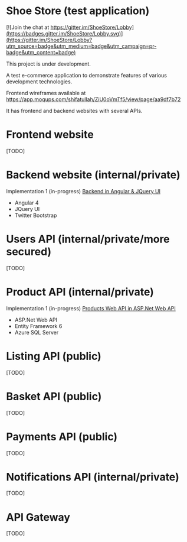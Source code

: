# Shoe Store (test application)

[![Join the chat at https://gitter.im/ShoeStore/Lobby](https://badges.gitter.im/ShoeStore/Lobby.svg)](https://gitter.im/ShoeStore/Lobby?utm_source=badge&utm_medium=badge&utm_campaign=pr-badge&utm_content=badge)

This project is under development.

A test e-commerce application to demonstrate features of various development technologies.

Frontend wireframes available at https://app.moqups.com/shifatullah/ZiU0oVmTf5/view/page/aa9df7b72

It has frontend and backend websites with several APIs.

# Frontend website

[TODO]

# Backend website (internal/private)

Implementation 1 (in-progress) <a href="http://shoestorebackend-angular-jqueryui.azurewebsites.net" target="_blank">Backend in Angular & JQuery UI</a>
- Angular 4
- JQuery UI
- Twitter Bootstrap

# Users API (internal/private/more secured)

[TODO]

# Product API (internal/private)

Implementation 1 (in-progress) <a href="http://shoestoreproducts-dotnet-webapi.azurewebsites.net/api/products" target="_blank">Products Web API in ASP.Net Web API</a>
- ASP.Net Web API
- Entity Framework 6
- Azure SQL Server

# Listing API (public)

[TODO]

# Basket API (public)

[TODO]

# Payments API (public)

[TODO]

# Notifications API (internal/private)

[TODO]

# API Gateway

[TODO]
